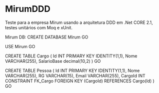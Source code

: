 # MirumDDD
Teste para a empresa Mirum usando a arquitetura DDD em .Net CORE 2.1, testes unitários com Moq e xUnit.

Mirum DB:
CREATE DATABASE Mirum
GO

USE Mirum
GO

CREATE TABLE Cargo
(
	Id INT PRIMARY KEY IDENTITY(1,1),
	Nome VARCHAR(255),
	SalarioBase decimal(10,2)
)
GO

CREATE TABLE Pessoa
(
	Id INT PRIMARY KEY IDENTITY(1,1),
	Nome VARCHAR(255),
	RG VARCHAR(15),
	Email VARCHAR(255),
	CargoId INT	CONSTRAINT FK_Cargo FOREIGN KEY (CargoId) REFERENCES Cargo(Id)
)
GO
